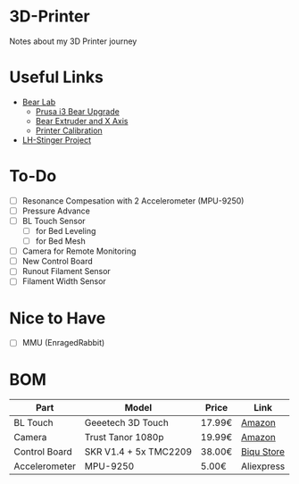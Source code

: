# 3D-Printer
Notes about my 3D Printer journey

# Useful Links
- [Bear Lab](https://guides.bear-lab.com/)
  - [Prusa i3 Bear Upgrade](https://github.com/gregsaun/prusa_i3_bear_upgrade)
  - [Bear Extruder and X Axis](https://github.com/gregsaun/bear_extruder_and_x_axis)
  - [Printer Calibration](https://guides.bear-lab.com/c/Printer_Calibration)
- [LH-Stinger Project](https://github.com/lhndo/LH-Stinger)

# To-Do
 - [ ] Resonance Compesation with 2 Accelerometer (MPU-9250)
 - [ ] Pressure Advance
 - [ ] BL Touch Sensor
   - [ ] for Bed Leveling
   - [ ] for Bed Mesh
 - [ ] Camera for Remote Monitoring
 - [ ] New Control Board
 - [ ] Runout Filament Sensor
 - [ ] Filament Width Sensor

# Nice to Have
 - [ ] MMU (EnragedRabbit)


# BOM
| Part | Model | Price | Link |
| ---- | ----- | ----- | ---- |
| BL Touch | Geeetech 3D Touch | 17.99€ | [Amazon](https://amzn.eu/d/eYLPaeV) |
| Camera | Trust Tanor 1080p | 19.99€ | [Amazon](https://amzn.eu/d/auxyUkP) |
| Control Board | SKR V1.4 + 5x TMC2209 | 38.00€ | [Biqu Store](https://biqu.equipment/products/bigtreetech-skr-v1-4-skr-v1-4-turbo-control-board-tmc2209-tmc2208-eeprom-v1-0-exp-mot-v1-0-3d-printer-parts-for-ender-3?variant=39564431294562) |
| Accelerometer | MPU-9250 | 5.00€ | Aliexpress |
